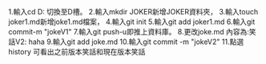 1.輸入cd D: 切換至D槽。
2.輸入mkdir JOKER新增JOKER資料夾，
3.輸入touch joker1.md新增joke1.md檔案，
4.輸入git init
5.輸入git add joker1.md
6.輸入git commit-m "jokeV1"
7.輸入git push-u即推上資料庫。 
8.更改joke.md 內容為:笑話V2: haha
9.輸入git add joke.md 
10.輸入git commit -m "jokeV2"
11.點選history 可看出之前版本笑話和現在版本笑話
